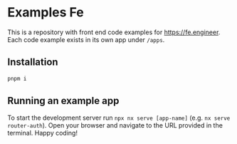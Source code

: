 # Examples Fe

This is a repository with front end code examples for https://fe.engineer. Each code example exists in its own app under `/apps`.

## Installation

```sh
pnpm i
```

## Running an example app

To start the development server run `npx nx serve [app-name]` (e.g. `nx serve router-auth`). Open your browser and navigate to the URL provided in the terminal. Happy coding!
